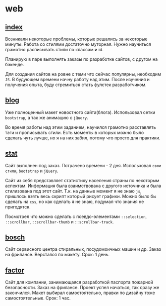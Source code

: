 # web

## [index](index/)

Возникали некоторые проблемы, которые решались за некоторые минуты.
Работа со стилями достаточно муторная. Нужно научиться грамотно расписывать стили по классам и id.

Планирую в паре выполнять заказы по разработке сайтов, с другом на бэкенде.

Для создания сайтов на ровне с теми что сейчас популярны, необходим `JS`.
В будующем времени начну работу над этим. 
После изучения и получения опыта, буду стремиться стать фулстек разработчиком.

## [blog](blog/)

Уже полноценный макет новостного сайта(блога).
Использовал сетки `bootstrap`, а так же анимацию с `jQuery`.

Во время работы над этим заданием, научился грамотно расставлять тэги и прописывать стили.
Есть моменты в которых можно было сделать чуть лучше, но я на них забил, потому что просто для практики.

## [stat](stat/)

Сайт выполнен под заказ. Потрачено времени - 2 дня.
Использовал `свои стили`, `bootstrap` и `jQuery`.

Сайт из себя представляет статистику населения страны по некоторым аспектам. Информация была взаимствована с другого источника и была стилизована под этот сайт.
Т.к. на данные момент я не знаю `js`, пришлось взять весь скрипт который рисует графики. Можно было бы сделать на `css`, но как сделать я не знаю, подумал что знания не пригодятся.

Посмотрел что можно сделать с псевдо-элементами `::selection`, `::scrollbar`, `::scrollbar-thumb` и `::scrollbar-track`.

## [bosch](bosch/)

Сайт сервисного центра стиральных, посудомоичных машин и др. Заказ на фрилансе. Верстался по макету. 
Срок: 1 день.


## [factor](factor/)

Сайт для компании, занимающаяся разработкой паспорта пожарной безопасности. Заказ на фрилансе. Проект успел начаться, так сразу же закончился.
Макет выбирал самостоятельно, правки по дизайну тоже самостоятельные.
Срок: 1 час.
